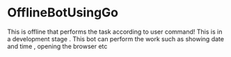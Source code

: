 # OfflineBotUsingGo
This is offline that performs the task according to user command! This is in  a development stage .
This bot can perform the work such as showing date and time , opening the browser etc 
